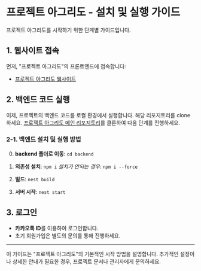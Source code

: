 # 프로젝트 아그리도 - 설치 및 실행 가이드

프로젝트 아그리도를 시작하기 위한 단계별 가이드입니다.

## 1. 웹사이트 접속

먼저, "프로젝트 아그리도"의 프론트엔드에 접속합니다:

- [프로젝트 아그리도 웹사이트](https://project-maco-next-js-deployment-repo.vercel.app)

## 2. 백엔드 코드 실행

이제, 프로젝트의 백엔드 코드를 로컬 환경에서 실행합니다. 해당 리포지토리를 clone 하세요. 
[프로젝트 아그리도 메인 리포지토리](https://github.com/Motitory/project_MACO_final-repo)를 클론하여 다음 단계를 진행하세요.

### 2-1. 백엔드 설치 및 실행 방법
0. **backend 폴더로 이동**:
  ```cd backend```

2. **의존성 설치**:
  ```npm i```
  *설치가 안되는 경우*: ```npm i --force```

4. **빌드**:
  ```nest build```

5. **서버 시작**:
  ```nest start```

## 3. 로그인

- **카카오톡 ID**를 이용하여 로그인합니다.
- 초기 회원가입은 별도의 문의를 통해 진행하세요.

---

이 가이드는 "프로젝트 아그리도"의 기본적인 시작 방법을 설명합니다. 추가적인 설정이나 상세한 안내가 필요한 경우, 프로젝트 문서나 관리자에게 문의하세요.
